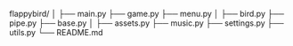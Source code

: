 flappybird/
│
├── main.py
├── game.py
├── menu.py
│
├── bird.py
├── pipe.py
├── base.py
│
├── assets.py
├── music.py
├── settings.py
├── utils.py
└── README.md
